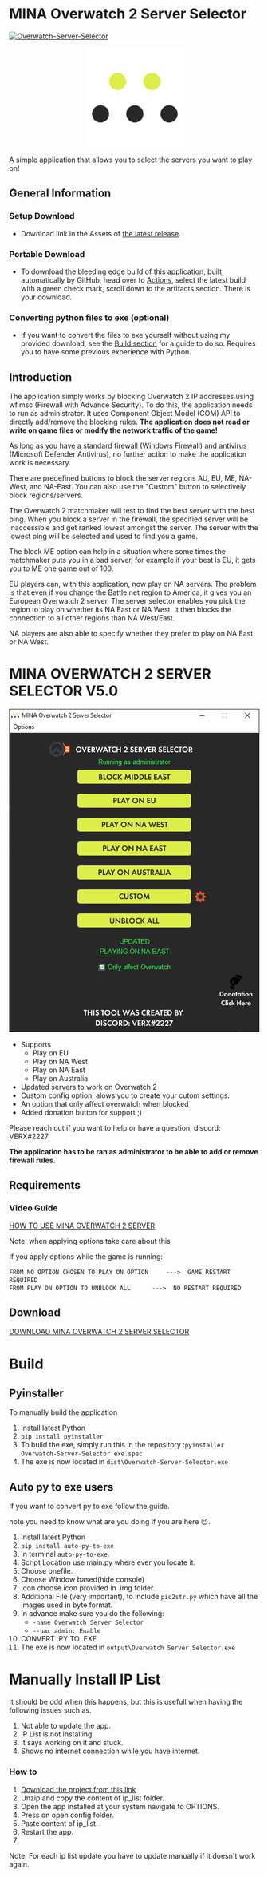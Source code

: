 

# MINA Overwatch 2 Server Selector
[![Overwatch-Server-Selector](https://github.com/mr-gh-actions/Overwatch-Server-Selector/actions/workflows/main.yaml/badge.svg)](https://github.com/foryVERX/Overwatch-Server-Selector/actions/workflows/main.yaml)
<p align="center">
	<img src="ReadMeFiles/Logo.png" alt="Logo of the application" height="200" width="200">
</p>
A simple application that allows you to select the servers you want to play on!

## General Information
### Setup Download
- Download link in the Assets of [the latest release](https://github.com/foryVERX/Overwatch-Server-Selector/releases/latest).

### Portable Download
- To download the bleeding edge build of this application, built automatically by GitHub, head over to [Actions](https://github.com/foryVERX/Overwatch-Server-Selector/actions/), select the latest build with a green check mark, scroll down to the artifacts section. There is your download.

### Converting python files to exe (optional)
- If you want to convert the files to exe yourself without using my provided download, see the [Build section](#build) for a guide to do so. Requires you to have some previous experience with Python. 

## Introduction

The application simply works by blocking Overwatch 2 IP addresses using wf.msc (Firewall with Advance Security). To do this, the application needs to run as administrator. It uses Component Object Model (COM) API to directly add/remove the blocking rules. **The application does not read or write on game files or modify the network traffic of the game!**

As long as you have a standard firewall (Windows Firewall) and antivirus (Microsoft Defender Antivirus), no further action to make the application work is necessary.

There are predefined buttons to block the server regions AU, EU, ME, NA-West, and NA-East. You can also use the "Custom" button to selectively block regions/servers.

The Overwatch 2 matchmaker will test to find the best server with the best ping. When you block a server in the firewall, the specified server will be inaccessible and get ranked lowest amongst the server. The server with the lowest ping will be selected and used to find you a game.

The block ME option can help in a situation where some times the matchmaker puts you in a bad server, for example if your best is EU, it gets you to ME one game out of 100.

EU players can, with this application, now play on NA servers. The problem is that even if you change the Battle.net region to America, it gives you an European Overwatch 2 server. The server selector enables you pick the region to play on whether its NA East or NA West. It then blocks the connection to all other regions than NA West/East.

NA players are also able to specify whether they prefer to play on NA East or NA West.

# MINA OVERWATCH 2 SERVER SELECTOR V5.0

![Screenshot of the application](ReadMeFiles/ServerSelectorScreenshot.PNG)

* Supports
	* Play on EU
	* Play on NA West
	* Play on NA East
	* Play on Australia
* Updated servers to work on Overwatch 2
* Custom config option, alows you to create your cutom settings.
* An option that only affect overwatch when blocked
*  Added donation button for support ;)

Please reach out if you want to help or have a question, discord: VERX#2227

**The application has to be ran as administrator to be able to add or remove firewall rules.**

## Requirements
### Video Guide
[HOW TO USE MINA OVERWATCH 2 SERVER](https://youtu.be/ySLK0wW3lDc)

Note: when applying options take care about this

If you apply options while the game is running:

	FROM NO OPTION CHOSEN TO PLAY ON OPTION 	--->  GAME RESTART REQUIRED
	FROM PLAY ON OPTION TO UNBLOCK ALL	 	--->  NO RESTART REQUIRED

## Download
[DOWNLOAD MINA OVERWATCH 2 SERVER SELECTOR](https://github.com/foryVERX/Overwatch-Server-Selector/releases)

# Build 

## Pyinstaller
To manually build the application
1. Install latest Python
2. `pip install pyinstaller`
3. To build the exe, simply run this in the repository :`pyinstaller Overwatch-Server-Selector.exe.spec`
4. The exe is now located in `dist\Overwatch-Server-Selector.exe`

## Auto py to exe users

If you want to convert py to exe follow the guide.

note you need to know what are you doing if you are here 😉.

1. Install latest Python
2. `pip install auto-py-to-exe`
3. In terminal `auto-py-to-exe`.
4. Script Location use main.py where ever you locate it.
5. Choose onefile.
6. Choose Window based(hide console)
7. Icon choose icon provided in .img folder.
8. Additional File (very important), to include `pic2str.py` which have all the images used in byte format.
9. In advance make sure you do the following:
	*   `-name Overwatch Server Selector`
	* `--uac admin: Enable`
11. CONVERT .PY TO .EXE
12. The exe is now located in `output\Overwatch Server Selector.exe`

# Manually Install IP List
It should be odd when this happens, but this is usefull when having the following issues such as.

1. Not able to update the app.
2. IP List is not installing.
3. It says working on it and stuck.
4. Shows no internet connection while you have internet.


### How to
1. [Download the project from this link](https://github.com/foryVERX/Overwatch-Server-Selector/archive/refs/heads/main.zip)
2. Unzip and copy the content of ip_list folder.
3. Open the app installed at your system navigate to OPTIONS.
4. Press on open config folder.
5. Paste content of ip_list.
6. Restart the app.
7. 
Note. For each ip list update you have to update manually if it doesn't work again.


